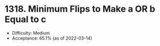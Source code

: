 # 1318. Minimum Flips to Make a OR b Equal to c
- Difficulty: Medium
- Acceptance: 65.1% (as of 2022-03-14)
